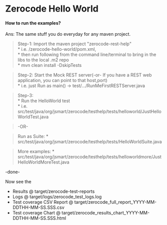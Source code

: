 Zerocode Hello World
===

#### How to run the examples?
Ans: The same stuff you do everyday for any maven project.

> Step-1: 
Import the maven project "zerocode-rest-help" <br>
          * i.e. /zerocode-hello-world/pom.xml, <br>
          * then run following from the command line/terminal to bring in the libs to the local .m2 repo <br>
          * mvn clean install -DskipTests

> Step-2: 
Start the Mock REST server(-or- If you have a REST web application, you can point to that host,port) <br>
          * i.e. just Run as main() -> test/.../RunMeFirstRESTServer.java

> Step-3: <br>
          * Run the HelloWorld test  <br>
          * i.e. src/test/java/org/jsmart/zerocode/testhelp/tests/helloworld/JustHelloWorldTest.java

> -OR-

> Run as Suite:
          * src/test/java/org/jsmart/zerocode/testhelp/tests/HelloWorldSuite.java

> More examples:
          * src/test/java/org/jsmart/zerocode/testhelp/tests/helloworldmore/JustHelloWorldMoreTest.java

-done-


Now see the
* Results @ target/zerocode-test-reports
* Logs @ target/logs/zerocode_test_logs.log
* Test coverage CSV Report @ target/zerocode_full_report_YYYY-MM-DDTHH-MM-SS.SSS.csv
* Test coverage Chart @ target/zerocode_results_chart_YYYY-MM-DDTHH-MM-SS.SSS.html

